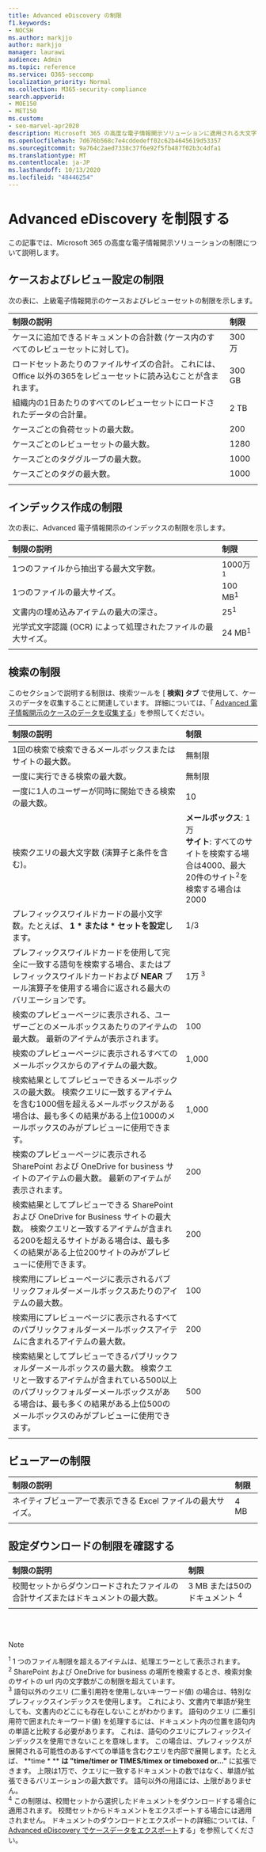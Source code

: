 ```yaml
---
title: Advanced eDiscovery の制限
f1.keywords:
- NOCSH
ms.author: markjjo
author: markjjo
manager: laurawi
audience: Admin
ms.topic: reference
ms.service: O365-seccomp
localization_priority: Normal
ms.collection: M365-security-compliance
search.appverid:
- MOE150
- MET150
ms.custom:
- seo-marvel-apr2020
description: Microsoft 365 の高度な電子情報開示ソリューションに適用される大文字と小文字の制限、インデックスの制限、および検索の制限について説明します。
ms.openlocfilehash: 7d676b568c7e4cddedeff02c62b4645619d53357
ms.sourcegitcommit: 9a764c2aed7338c37f6e92f5fb487f02b3c4dfa1
ms.translationtype: MT
ms.contentlocale: ja-JP
ms.lasthandoff: 10/13/2020
ms.locfileid: "48446254"
---
```

# <a name="limits-in-advanced-ediscovery"></a>Advanced eDiscovery を制限する

この記事では、Microsoft 365 の高度な電子情報開示ソリューションの制限について説明します。

## <a name="case-and-review-set-limits"></a>ケースおよびレビュー設定の制限

次の表に、上級電子情報開示のケースおよびレビューセットの制限を示します。

|**制限の説明**|**制限**|
|:-----|:-----|
|ケースに追加できるドキュメントの合計数 (ケース内のすべてのレビューセットに対して)。  <br/> |300 万 <br/> |
|ロードセットあたりのファイルサイズの合計。 これには、Office 以外の365をレビューセットに読み込むことが含まれます。  <br/> |300 GB <br/> |
|組織内の1日あたりのすべてのレビューセットにロードされたデータの合計量。<br/> |2 TB <br/> |
|ケースごとの負荷セットの最大数。  <br/> |200 <br/> |
|ケースごとのレビューセットの最大数。  <br/> |1280 <br/> |
|ケースごとのタググループの最大数。  <br/> |1000 <br/> |
|ケースごとのタグの最大数。  <br/> |1000 <br/> |
|||

## <a name="indexing-limits"></a>インデックス作成の制限

次の表に、Advanced 電子情報開示のインデックスの制限を示します。

|**制限の説明**|**制限**|
  |:-----|:-----|
  |1つのファイルから抽出する最大文字数。  <br/> |1000万<sup>1</sup> <br/> |
  |1つのファイルの最大サイズ。   <br/> |100 MB<sup>1</sup> <br/> |
  |文書内の埋め込みアイテムの最大の深さ。  <br/> |25<sup>1</sup> <br/> |
  |光学式文字認識 (OCR) によって処理されたファイルの最大サイズ。  <br/> |24 MB<sup>1</sup> <br/> |  
|||

## <a name="search-limits"></a>検索の制限

このセクションで説明する制限は、検索ツールを [ **検索] タブ** で使用して、ケースのデータを収集することに関連しています。 詳細については、「 [Advanced 電子情報開示のケースのデータを収集する](collecting-data-for-ediscovery.md)」を参照してください。

|**制限の説明**|**制限**|
|:-----|:-----|
|1回の検索で検索できるメールボックスまたはサイトの最大数。  <br/> |無制限  <br/> |
|一度に実行できる検索の最大数。  <br/> |無制限  <br/> | 
|一度に1人のユーザーが同時に開始できる検索の最大数。  <br/> |10    <br/> | 
|検索クエリの最大文字数 (演算子と条件を含む)。  <br/> |**メールボックス**: 1万<br/>**サイト**: すべてのサイトを検索する場合は4000、最大20件のサイト<sup>2</sup>を検索する場合は2000 <br/> |
|プレフィックスワイルドカードの最小文字数。たとえば、 **1 \* **また**は \* セットを設定**します。 <br/> |1/3  <br/> |  
|プレフィックスワイルドカードを使用して完全に一致する語句を検索する場合、またはプレフィックスワイルドカードおよび **NEAR** ブール演算子を使用する場合に返される最大のバリエーションです。  <br/> |1万 <sup>3</sup> <br/> |
|検索のプレビューページに表示される、ユーザーごとのメールボックスあたりのアイテムの最大数。 最新のアイテムが表示されます。   <br/> |100  <br/> |
|検索のプレビューページに表示されるすべてのメールボックスからのアイテムの最大数。  <br/> |1,000  <br/> |
|検索結果としてプレビューできるメールボックスの最大数。  検索クエリに一致するアイテムを含む1000個を超えるメールボックスがある場合は、最も多くの結果がある上位1000のメールボックスのみがプレビューに使用できます。<br/> |1,000  <br/> |
|検索のプレビューページに表示される SharePoint および OneDrive for business サイトのアイテムの最大数。 最新のアイテムが表示されます。  <br/> |200  <br/> |
|検索結果としてプレビューできる SharePoint および OneDrive for Business サイトの最大数。 検索クエリと一致するアイテムが含まれる200を超えるサイトがある場合は、最も多くの結果がある上位200サイトのみがプレビューに使用できます。  <br/> |200  <br/> |
|検索用にプレビューページに表示されるパブリックフォルダーメールボックスあたりのアイテムの最大数。  <br/> |100  <br/> |
|検索用にプレビューページに表示されるすべてのパブリックフォルダーメールボックスアイテムに含まれるアイテムの最大数。  <br/> |200  <br/> |
|検索結果としてプレビューできるパブリックフォルダーメールボックスの最大数。 検索クエリと一致するアイテムが含まれている500以上のパブリックフォルダーメールボックスがある場合は、最も多くの結果がある上位500のメールボックスのみがプレビューに使用できます。  <br/> |500  <br/> |
|||

## <a name="viewer-limits"></a>ビューアーの制限

|**制限の説明**|**制限**|
  |:-----|:-----|
  |ネイティブビューアーで表示できる Excel ファイルの最大サイズ。  <br/> |4 MB  <br/> |
|||

## <a name="review-set-download-limits"></a>設定ダウンロードの制限を確認する

|**制限の説明**|**制限**|
|:-----|:-----|
|校閲セットからダウンロードされたファイルの合計サイズまたはドキュメントの最大数。  <br/> |3 MB または50のドキュメント <sup>4</sup>|
|||

<br/>
<br/>

> [!NOTE]
> <sup>1</sup> 1 つのファイル制限を超えるアイテムは、処理エラーとして表示されます。<br/>
> <sup>2</sup> SharePoint および OneDrive for business の場所を検索するとき、検索対象のサイトの url 内の文字数がこの制限を超えています。<br/>
> <sup>3</sup> 語句以外のクエリ (二重引用符を使用しないキーワード値) の場合は、特別なプレフィックスインデックスを使用します。 これにより、文書内で単語が発生しても、文書内のどこにも存在しないことがわかります。 語句のクエリ (二重引用符で囲まれたキーワード値) を処理するには、ドキュメント内の位置を語句内の単語と比較する必要があります。 これは、語句のクエリにプレフィックスインデックスを使用できないことを意味します。 この場合は、プレフィックスが展開される可能性のあるすべての単語を含むクエリを内部で展開します。たとえば、 **time \* ** **は "time/timer or TIMES/timex or timeboxed or..."** に拡張できます。 上限は1万で、クエリに一致するドキュメントの数ではなく、単語が拡張できるバリエーションの最大数です。 語句以外の用語には、上限がありません。<br/>
> <sup>4</sup> この制限は、校閲セットから選択したドキュメントをダウンロードする場合に適用されます。 校閲セットからドキュメントをエクスポートする場合には適用されません。 ドキュメントのダウンロードとエクスポートの詳細については、「 [Advanced eDiscovery でケースデータをエクスポート](exporting-data-ediscover20.md)する」を参照してください。 <br/>

